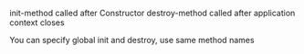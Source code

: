 init-method called after Constructor
destroy-method called after application context closes

You can specify global init and destroy, use same method names